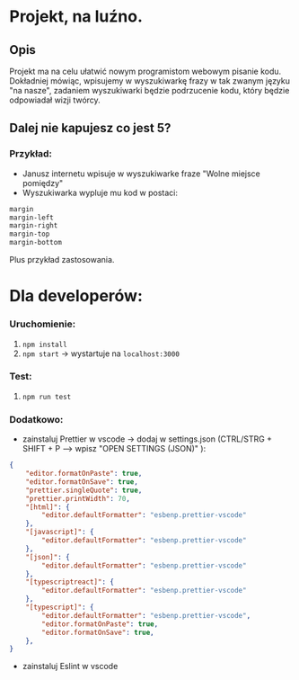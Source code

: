 # Projekt, na luźno.

## Opis
Projekt ma na celu ułatwić nowym programistom webowym pisanie kodu.
Dokładniej mówiąc, wpisujemy w wyszukiwarkę frazy w tak zwanym języku "na nasze", zadaniem wyszukiwarki będzie podrzucenie kodu, który będzie odpowiadał wizji twórcy.

## Dalej nie kapujesz co jest 5?
### Przykład:
- Janusz internetu wpisuje w wyszukiwarke fraze "Wolne miejsce pomiędzy"
- Wyszukiwarka wypluje mu kod w postaci:
```css
margin
margin-left
margin-right
margin-top
margin-bottom
```
Plus przykład zastosowania.

# Dla developerów:
### Uruchomienie:
1. `npm install`
2. `npm start` -> wystartuje na `localhost:3000`

### Test:
1. `npm run test`

### Dodatkowo:
- zainstaluj Prettier w vscode -> dodaj w settings.json (CTRL/STRG + SHIFT + P --> wpisz "OPEN SETTINGS (JSON)" ):
```json
{
    "editor.formatOnPaste": true,
    "editor.formatOnSave": true,
    "prettier.singleQuote": true,
    "prettier.printWidth": 70,
    "[html]": {
        "editor.defaultFormatter": "esbenp.prettier-vscode"
    },
    "[javascript]": {
        "editor.defaultFormatter": "esbenp.prettier-vscode"
    },
    "[json]": {
        "editor.defaultFormatter": "esbenp.prettier-vscode"
    },
    "[typescriptreact]": {
        "editor.defaultFormatter": "esbenp.prettier-vscode"
    },
    "[typescript]": {
        "editor.defaultFormatter": "esbenp.prettier-vscode",
        "editor.formatOnPaste": true,
        "editor.formatOnSave": true,
    },
}
```
- zainstaluj Eslint w vscode
